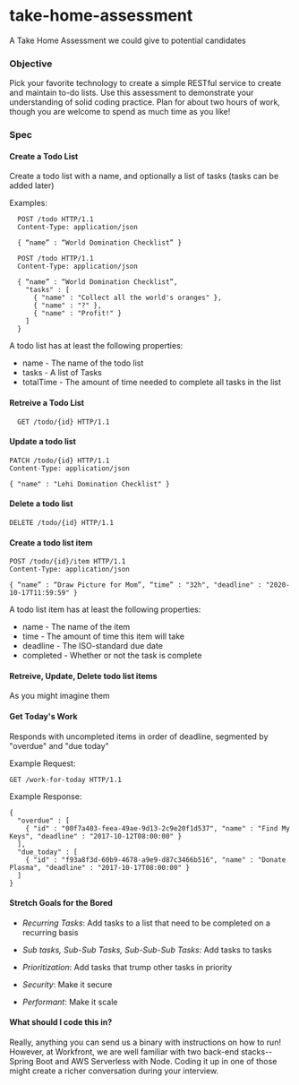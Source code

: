 # take-home-assessment
A Take Home Assessment we could give to potential candidates

### Objective
Pick your favorite technology to create a simple RESTful service to create and maintain to-do lists. Use this assessment to demonstrate your understanding of solid coding practice. Plan for about two hours of work, though you are welcome to spend as much time as you like!

### Spec

#### Create a Todo List

Create a todo list with a name, and optionally a list of tasks (tasks can be added later)

Examples:

```
  POST /todo HTTP/1.1
  Content-Type: application/json
  
  { “name” : “World Domination Checklist” }
```

```
  POST /todo HTTP/1.1
  Content-Type: application/json
  
  { “name” : “World Domination Checklist”,
    "tasks" : [
      { "name" : "Collect all the world's oranges" },
      { "name" : "?" },
      { "name" : "Profit!" }
    ]
  }
```

A todo list has at least the following properties:

* name - The name of the todo list
* tasks - A list of Tasks
* totalTime - The amount of time needed to complete all tasks in the list

#### Retreive a Todo List

```
  GET /todo/{id} HTTP/1.1
```

#### Update a todo list

```
PATCH /todo/{id} HTTP/1.1
Content-Type: application/json

{ "name" : "Lehi Domination Checklist" }
```

#### Delete a todo list

```
DELETE /todo/{id} HTTP/1.1
```

#### Create a todo list item

```
POST /todo/{id}/item HTTP/1.1
Content-Type: application/json

{ “name” : “Draw Picture for Mom”, “time” : "32h", "deadline" : "2020-10-17T11:59:59" }
```

A todo list item has at least the following properties:

* name - The name of the item
* time - The amount of time this item will take
* deadline - The ISO-standard due date
* completed - Whether or not the task is complete

#### Retreive, Update, Delete todo list items

As you might imagine them

#### Get Today's Work

Responds with uncompleted items in order of deadline, segmented by "overdue" and "due today"

Example Request:

```
GET /work-for-today HTTP/1.1
```

Example Response:

```
{
  "overdue" : [
    { "id" : "00f7a403-feea-49ae-9d13-2c9e20f1d537", "name" : "Find My Keys", "deadline" : "2017-10-12T08:00:00" }
  ],
  "due_today" : [
    { "id" : "f93a8f3d-60b9-4678-a9e9-d87c3466b516", "name" : "Donate Plasma", "deadline" : "2017-10-17T08:00:00" }
  ]
}
```

#### Stretch Goals for the Bored

* _Recurring Tasks_: Add tasks to a list that need to be completed on a recurring basis
* _Sub tasks, Sub-Sub Tasks, Sub-Sub-Sub Tasks_: Add tasks to tasks
* _Prioritization_: Add tasks that trump other tasks in priority

* _Security_: Make it secure
* _Performant_: Make it scale

#### What should I code this in?

Really, anything you can send us a binary with instructions on how to run! However, at Workfront, we are well familiar with two back-end stacks--Spring Boot and AWS Serverless with Node. Coding it up in one of those might create a richer conversation during your interview.
